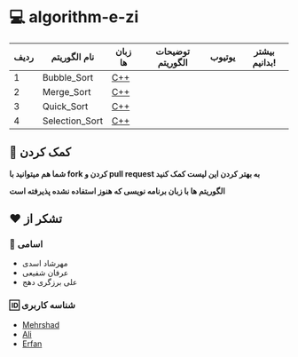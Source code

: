 # :computer:  algorithm-e-zi
ردیف |  نام الگوریتم | زبان ها | توضیحات الگوریتم |یوتیوب|بیشتر بدانیم!
 --- | --- | --- | --- | --- | --- 
 1|Bubble_Sort|[C++]()
 2|Merge_Sort|[C++]()
 3|Quick_Sort|[C++]()
 4|Selection_Sort|[C++]()


## :handshake: کمک کردن

**شما هم میتوانید با fork کردن و pull request به بهتر کردن این لیست کمک کنید**

**الگوریتم ها با زبان برنامه نویسی که هنوز استفاده نشده پذیرفته است**




 ## :heart: تشکر از

### :ghost: اسامی

* مهرشاد اسدی
* عرفان شفیعی
* علی برزگری دهج

### :id: شناسه کاربری

* [Mehrshad](https://github.com/MehrCodeLand)
* [Ali](https://github.com/Ali-Barzegari-d)
* [Erfan](https://github.com/erfanshafieeee)
